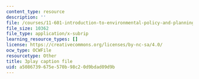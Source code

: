 ```yaml
---
content_type: resource
description: ''
file: /courses/11-601-introduction-to-environmental-policy-and-planning-fall-2016/a5086739675e570b98c20d9bdad09d9b_A76FlzncnbU.vtt
file_size: 10362
file_type: application/x-subrip
learning_resource_types: []
license: https://creativecommons.org/licenses/by-nc-sa/4.0/
ocw_type: OCWFile
resourcetype: Other
title: 3play caption file
uid: a5086739-675e-570b-98c2-0d9bdad09d9b
---
```

